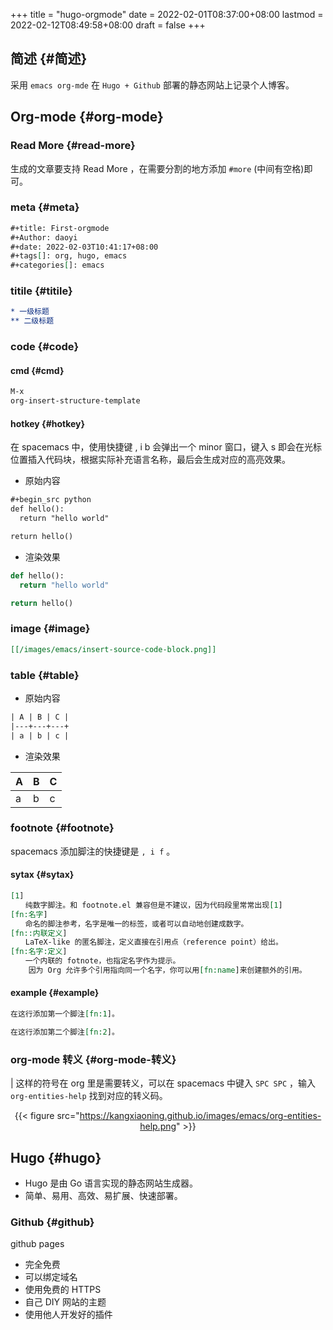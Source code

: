 +++
title = "hugo-orgmode"
date = 2022-02-01T08:37:00+08:00
lastmod = 2022-02-12T08:49:58+08:00
draft = false
+++

## 简述 {#简述}

采用 `emacs org-mde` 在 `Hugo + Github` 部署的静态网站上记录个人博客。


## Org-mode {#org-mode}


### Read More {#read-more}

生成的文章要支持 Read More ，在需要分割的地方添加 `#more` (中间有空格)即可。


### meta {#meta}

```org
#+title: First-orgmode
#+Author: daoyi
#+date: 2022-02-03T10:41:17+08:00
#+tags[]: org, hugo, emacs
#+categories[]: emacs
```


### titile {#titile}

```org
* 一级标题
** 二级标题
```


### code {#code}


#### cmd {#cmd}

```org
M-x
org-insert-structure-template
```


#### hotkey {#hotkey}

在 spacemacs 中，使用快捷键 , i b 会弹出一个 minor 窗口，键入 s 即会在光标位置插入代码块，根据实际补充语言名称，最后会生成对应的高亮效果。

-   原始内容

<!--listend-->

```org
#+begin_src python
def hello():
  return "hello world"

return hello()
```

-   渲染效果

<!--listend-->

```python
def hello():
  return "hello world"

return hello()
```


### image {#image}

```org
[[/images/emacs/insert-source-code-block.png]]
```


### table {#table}

-   原始内容

<!--listend-->

```org
| A | B | C |
|---+---+---+
| a | b | c |
```

-   渲染效果

| A | B | C |
|---|---|---|
| a | b | c |


### footnote {#footnote}

spacemacs 添加脚注的快捷键是 `, i f` 。


#### sytax {#sytax}

```org
[1]
　　纯数字脚注。和 footnote.el 兼容但是不建议，因为代码段里常常出现[1]
[fn:名字]
　　命名的脚注参考，名字是唯一的标签，或者可以自动地创建成数字。
[fn::内联定义]
　　LaTeX-like 的匿名脚注，定义直接在引用点（reference point）给出。
[fn:名字:定义]
　　一个内联的 fotnote，也指定名字作为提示。
    因为 Org 允许多个引用指向同一个名字，你可以用[fn:name]来创建额外的引用。
```


#### example {#example}

```org
在这行添加第一个脚注[fn:1]。

在这行添加第二个脚注[fn:2]。
```


### org-mode 转义 {#org-mode-转义}

&vert; 这样的符号在 org 里是需要转义，可以在 spacemacs 中键入 `SPC SPC` ，输入 `org-entities-help` 找到对应的转义码。

<style>.org-center { margin-left: auto; margin-right: auto; text-align: center; }</style>

<div class="org-center">

{{< figure src="https://kangxiaoning.github.io/images/emacs/org-entities-help.png" >}}

</div>


## Hugo {#hugo}

-   Hugo 是由 Go 语言实现的静态网站生成器。
-   简单、易用、高效、易扩展、快速部署。


### Github {#github}

github pages

-   完全免费
-   可以绑定域名
-   使用免费的 HTTPS
-   自己 DIY 网站的主题
-   使用他人开发好的插件